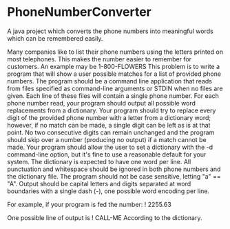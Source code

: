 PhoneNumberConverter
====================

A java project which converts the phone numbers into meaningful words which can be remembered easily.

Many companies like to list their phone numbers using the letters printed on most
telephones. This makes the number easier to remember for customers. An example may
be 1-800-FLOWERS
This problem is to write a program that will show a user possible matches for a list
of provided phone numbers.
The program should be a command line application that reads from files specified as
command-line arguments or STDIN when no files are given. Each line of these files will
contain a single phone number.
For each phone number read, your program should output all possible word replacements
from a dictionary. Your program should try to replace every digit of the provided phone
number with a letter from a dictionary word; however, if no match can be made, a single
digit can be left as is at that point. No two consecutive digits can remain unchanged and
the program should skip over a number (producing no output) if a match cannot be made.
Your program should allow the user to set a dictionary with the -d command-line option,
but it's fine to use a reasonable default for your system. The dictionary is expected to have
one word per line.
All punctuation and whitespace should be ignored in both phone numbers and the
dictionary file. The program should not be case sensitive, letting "a" == "A". Output should
be capital letters and digits separated at word boundaries with a single dash (-), one
possible word encoding per line. 

For example, if your program is fed the number:
! 2255.63

One possible line of output is
! CALL-ME
According to the dictionary.
